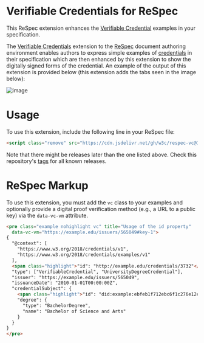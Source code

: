 # Verifiable Credentials for ReSpec

This ReSpec extension enhances the 
[Verifiable Credential](https://www.w3.org/TR/vc-data-model/) 
examples in your specification.

The [Verifiable Credentials](https://www.w3.org/TR/vc-data-model/) 
extension to the [ReSpec](https://respec.org/docs/#abstract) 
document authoring environment enables authors to express simple 
examples of [credentials](https://www.w3.org/TR/vc-data-model/#abstract) 
in their specification which are then enhanced by this extension to 
show the digitally signed forms of the credential. An example of the 
output of this extension is provided below (this extension adds the
tabs seen in the image below):

![image](https://user-images.githubusercontent.com/108611/142772916-03bafc46-c176-4673-b8b3-da19999dccd8.png)

# Usage

To use this extension, include the following line in your ReSpec file:

```html
<script class="remove" src="https://cdn.jsdelivr.net/gh/w3c/respec-vc@1.0.0/dist/main.js"></script>
```

Note that there might be releases later than the one listed above. 
Check this repository's [tags](https://github.com/digitalbazaar/respec-vc/tags) 
for all known releases.

# ReSpec Markup

To use this extension, you must add the `vc` class to your examples
and optionally provide a digital proof verification method (e.g., 
a URL to a public key) via the `data-vc-vm` attribute.

```html
<pre class="example nohighlight vc" title="Usage of the id property"
  data-vc-vm="https://example.edu/issuers/565049#key-1">
{
  "@context": [
    "https://www.w3.org/2018/credentials/v1",
    "https://www.w3.org/2018/credentials/examples/v1"
  ],
  <span class="highlight">"id": "http://example.edu/credentials/3732"</span>,
  "type": ["VerifiableCredential", "UniversityDegreeCredential"],
  "issuer": "https://example.edu/issuers/565049",
  "issuanceDate": "2010-01-01T00:00:00Z",
  "credentialSubject": {
    <span class="highlight">"id": "did:example:ebfeb1f712ebc6f1c276e12ec21"</span>,
    "degree": {
      "type": "BachelorDegree",
      "name": "Bachelor of Science and Arts"
    }
  }
}
</pre>
```
